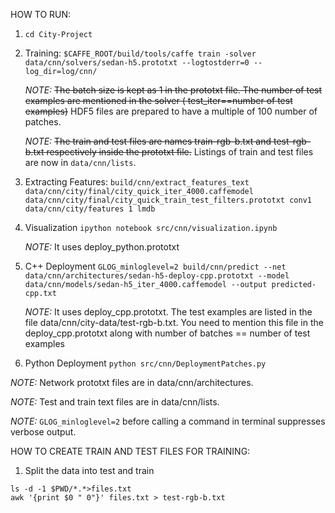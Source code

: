 HOW TO RUN:

1. `cd City-Project`

2. Training:
    `$CAFFE_ROOT/build/tools/caffe train -solver data/cnn/solvers/sedan-h5.prototxt --logtostderr=0 --log_dir=log/cnn/`

    _NOTE:_ ~~The batch size is kept as 1 in the prototxt file. The number of test examples are mentioned in the solver ( test_iter==number of test examples)~~ HDF5 files are prepared to have a multiple of 100 number of patches.

    _NOTE:_ ~~The train and test files are names train-rgb-b.txt and test-rgb-b.txt respectively inside the prototxt file.~~ Listings of train and test files are now in `data/cnn/lists`.

3. Extracting Features:
	`build/cnn/extract_features_text data/cnn/city/final/city_quick_iter_4000.caffemodel data/cnn/city/final/city_quick_train_test_filters.prototxt conv1 data/cnn/city/features 1 lmdb`

4. Visualization
	`ipython notebook src/cnn/visualization.ipynb`

    _NOTE:_ It uses deploy_python.prototxt

5. C++ Deployment
	`GLOG_minloglevel=2 build/cnn/predict --net data/cnn/architectures/sedan-h5-deploy-cpp.prototxt --model data/cnn/models/sedan-h5_iter_4000.caffemodel --output predicted-cpp.txt`

    _NOTE:_ It uses deploy_cpp.prototxt. The test examples are listed in the file data/cnn/city-data/test-rgb-b.txt. You need to mention this file in the deploy_cpp.prototxt along with number of batches == number of test examples

6. Python Deployment
	`python src/cnn/DeploymentPatches.py`

_NOTE:_ Network prototxt files are in data/cnn/architectures.

_NOTE:_ Test and train text files are in data/cnn/lists.

_NOTE:_ `GLOG_minloglevel=2` before calling a command in terminal suppresses verbose output.

HOW TO CREATE TRAIN AND TEST FILES FOR TRAINING:
1. Split the data into test and train
```
ls -d -1 $PWD/*.*>files.txt
awk '{print $0 " 0"}' files.txt > test-rgb-b.txt
```
